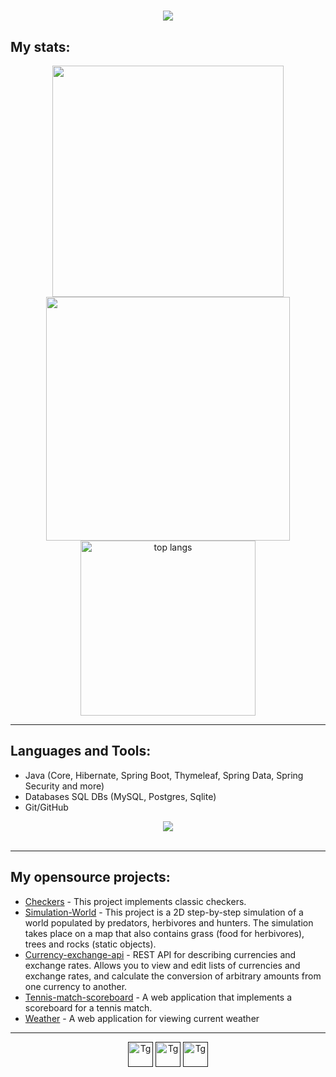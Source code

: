 <h1 align="center">
    <img src="https://readme-typing-svg.herokuapp.com?font=Roboto&weight=400&size=25&pause=1000&color=000000&center=true&vCenter=true&random=false&width=435&lines=Hello!+I'm+Aleksandr+Kamenev"/>
</h1>
<h2>My stats:</h2>
<div align=center>
  <img width=370  src="https://github-readme-stats.vercel.app/api?username=AleksandrKamen&show_icons=true&bg_color=00000000&title_color=000000" />
  <img width=390  src="https://streak-stats.demolab.com?user=AleksandrKamen&exclude_days=Sun%2CSat)](https://git.io/streak-stats"/>
  <br/>
  <img width=280  align="center" src="https://github-readme-stats.vercel.app/api/top-langs/?username=AleksandrKamen&theme=light&title_color=000000" alt="top langs" />
</div>
 <hr/>
 
 <h2>Languages and Tools:</h2>
 <ul>
     <li> Java (Core, Hibernate, Spring Boot, Thymeleaf, Spring Data, Spring Security and more)</li>
     <li> Databases SQL DBs (MySQL, Postgres, Sqlite)</li>
     <li> Git/GitHub</li>
 </ul>
<div align="center">
    <img src="https://skillicons.dev/icons?i=java,spring,postgres,sqlite,mysql,redis,docker,bootstrap,html,css,gradle,hibernate,idea,postman,github,git" /> 
</div>
<br/>
<hr/>

<h2>My opensource projects:</h2> 
<ul>
<li><a href="https://github.com/AleksandrKamen/Checkers">Checkers</a> - This project implements classic checkers.</li> 
<li><a href="https://github.com/AleksandrKamen/Simulation-World">Simulation-World</a> - This project is a 2D step-by-step simulation of a world populated by predators, herbivores and hunters. The simulation takes place on a map that also contains grass (food for herbivores), trees and rocks (static objects).</li> 
<li><a href="https://github.com/AleksandrKamen/Currency-exchange-api">Currency-exchange-api</a> - REST API for describing currencies and exchange rates. Allows you to view and edit lists of currencies and exchange rates, and calculate the conversion of arbitrary amounts from one currency to another.</li> 
<li><a href="https://github.com/AleksandrKamen/Tennis-match-scoreboard">Tennis-match-scoreboard</a> - A web application that implements a scoreboard for a tennis match.</li> 
<li><a href="https://github.com/AleksandrKamen/Weather">Weather</a> - A web application for viewing current weather</li> 
</ul>
<hr/>
<p align ='center'>
  <a href=""><img src="https://github.com/AleksandrKamen/AleksandrKamen/assets/144233016/7ff3b583-235a-4d12-aa83-cc5326f35730" title="Wt" alt="Tg" width="40" height="40"/></a> 
  <a href=""><img src="https://github.com/AleksandrKamen/AleksandrKamen/assets/144233016/fb42d76c-f09b-46ee-8138-8606272a54a1" title="Tg" alt="Tg" width="40" height="40"/></a>
  <a href=""><img src="https://github.com/AleksandrKamen/AleksandrKamen/assets/144233016/d59afa68-1b90-478f-b386-9c9662d484e0" title="Gm" alt="Tg" width="40" height="40"/></a>
<!--   <a href=""><img src="https://github.com/AleksandrKamen/AleksandrKamen/assets/144233016/a9af487b-bfae-43b5-ba3e-aa4caa996b2a" title="Hh" alt="Tg" width="40" height="40"/></a>   -->
</p>

